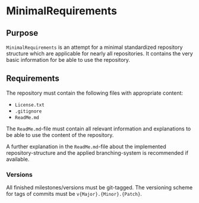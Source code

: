 # MinimalRequirements

## Purpose

`MinimalRequirements` is an attempt for a minimal standardized repository structure which are applicable for nearly all repositories. It contains the very basic information for be able to use the repository.

## Requirements

The repository must contain the following files with appropriate content:

- `License.txt`
- `.gitignore`
- `ReadMe.md`

The `ReadMe.md`-file must contain all relevant information and explanations to be able to use the content of the repository.

A further explanation in the `ReadMe.md`-file about the implemented repository-structure and the applied branching-system is recommended if available.

### Versions

All finished milestones/versions must be git-tagged.
The versioning scheme for tags of commits must be `v{Major}.{Minor}.{Patch}`.
